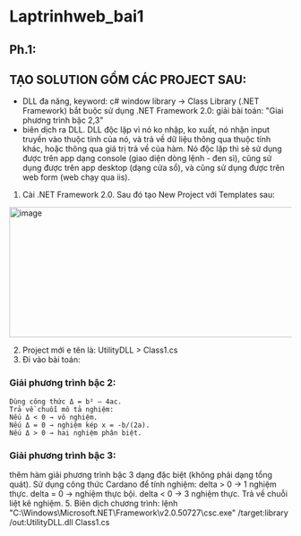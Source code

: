 # Laptrinhweb_bai1
## Ph.1: 
## TẠO SOLUTION GỒM CÁC PROJECT SAU:
- DLL đa năng, keyword: c# window library -> Class Library (.NET Framework) bắt buộc sử dụng .NET Framework 2.0: 
giải bài toán: "Giai phương trình bậc 2,3" 
- biên dịch ra DLL. DLL độc lập vì nó ko nhập, ko xuất, nó nhận input truyền vào thuộc tính của nó, và trả về dữ liệu thông qua thuộc tính khác, hoặc thông qua giá trị trả về của hàm. Nó độc lập thì sẽ sử dụng được trên app dạng console (giao diện dòng lệnh - đen sì), cũng sử dụng được trên app desktop (dạng cửa sổ), và cũng sử dụng được trên web form (web chạy qua iis).

1. Cài .NET Framework 2.0. Sau đó tạo New Project với Templates sau:
<img width="683" height="233" alt="image" src="https://github.com/user-attachments/assets/4db8c334-7033-4b54-b8e9-2b69c871391b" />

2. Project mới e tên là: UtilityDLL > Class1.cs
3. Đi vào bài toán:
### Giải phương trình bậc 2:
    Dùng công thức Δ = b² – 4ac.
    Trả về chuỗi mô tả nghiệm:
    Nếu Δ < 0 → vô nghiệm.
    Nếu Δ = 0 → nghiệm kép x = -b/(2a).
    Nếu Δ > 0 → hai nghiệm phân biệt.
### Giải phương trình bậc 3:
thêm hàm giải phương trình bậc 3 dạng đặc biệt (không phải dạng tổng quát).
    Sử dụng công thức Cardano để tính nghiệm:
    delta > 0 → 1 nghiệm thực.
    delta = 0 → nghiệm thực bội.
    delta < 0 → 3 nghiệm thực.
Trả về chuỗi liệt kê nghiệm.
5. Biên dịch chương trình: lệnh "C:\Windows\Microsoft.NET\Framework\v2.0.50727\csc.exe" /target:library /out:UtilityDLL.dll Class1.cs


